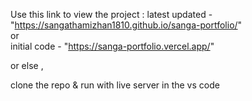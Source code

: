Use this link to view the project : 
latest updated - "https://sangathamizhan1810.github.io/sanga-portfolio/"       
or  
initial code -  "https://sanga-portfolio.vercel.app/"


or else , 

clone the repo & run with live server in the vs code
